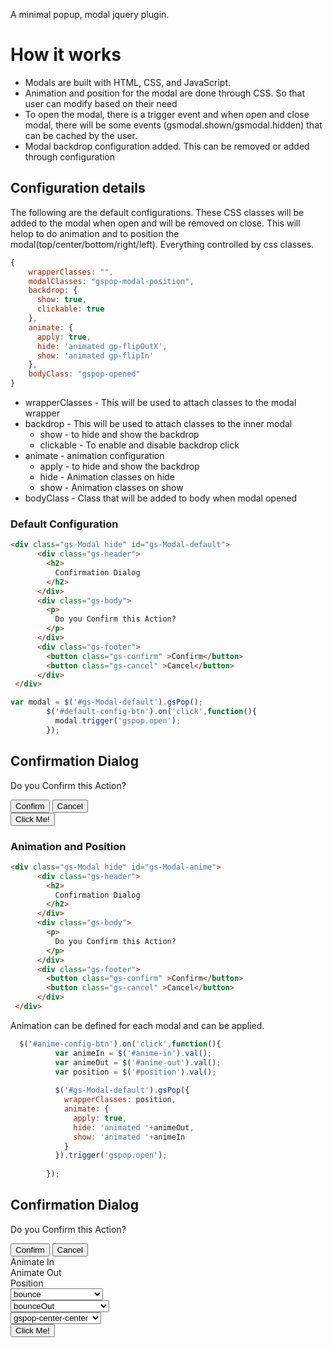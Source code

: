 A minimal popup, modal jquery plugin.

# How it works

*   Modals are built with HTML, CSS, and JavaScript.  
*   Animation and position for the modal are done through CSS. So that user can modify based on their need
*   To open the modal, there is a trigger event and when open and close modal, there will be some events (gsmodal.shown/gsmodal.hidden) that can be cached by the user.
*   Modal backdrop configuration added. This can be removed or added through configuration


## Configuration details
The following are the default configurations. These CSS classes will be added to the modal when open and will be removed on close. 
This will helop to do animation and to position the modal(top/center/bottom/right/left). Everything controlled by css classes.

```js
{   
    wrapperClasses: "",
    modalClasses: "gspop-modal-position",
    backdrop: {
      show: true,
      clickable: true
    },
    animate: {
      apply: true,
      hide: 'animated gp-flipOutX',
      show: 'animated gp-flipIn'
    },
    bodyClass: "gspop-opened"
}
```
- wrapperClasses - This will be used to attach classes to the modal wrapper
- backdrop    - This will be used to attach classes to the inner modal
  - show      - to hide and show the backdrop
  - clickable - To enable and disable backdrop click
- animate     - animation configuration
  - apply     - to hide and show the backdrop
  - hide      - Animation classes on hide
  - show      - Animation classes on show
- bodyClass   - Class that will be added to body when modal opened


### Default Configuration

```html
<div class="gs-Modal hide" id="gs-Modal-default">
      <div class="gs-header">
        <h2>
          Confirmation Dialog
        </h2>
      </div>
      <div class="gs-body">
        <p>
          Do you Confirm this Action?
        </p>
      </div>
      <div class="gs-footer">
        <button class="gs-confirm" >Confirm</button>
        <button class="gs-cancel" >Cancel</button>
      </div>
 </div>
```
```js
var modal = $('#gs-Modal-default').gsPop();
        $('#default-config-btn').on('click',function(){
          modal.trigger('gspop.open');
        });
```
<div class="gs-Modal hide" id="gs-Modal-default">
      <div class="gs-header">
        <h2>
          Confirmation Dialog
        </h2>
      </div>
      <div class="gs-body">
        <p>
          Do you Confirm this Action?
        </p>
      </div>
      <div class="gs-footer">
        <button class="gs-confirm" >Confirm</button>
        <button class="gs-cancel" >Cancel</button>
      </div>
 </div>

<button class="ui secondary button" id="default-config-btn">
  Click Me!
</button>

### Animation and Position

```html
<div class="gs-Modal hide" id="gs-Modal-anime">
      <div class="gs-header">
        <h2>
          Confirmation Dialog
        </h2>
      </div>
      <div class="gs-body">
        <p>
          Do you Confirm this Action?
        </p>
      </div>
      <div class="gs-footer">
        <button class="gs-confirm" >Confirm</button>
        <button class="gs-cancel" >Cancel</button>
      </div>
 </div>
```
Animation can be defined for each modal and can be applied.
```js
  $('#anime-config-btn').on('click',function(){
          var animeIn = $('#anime-in').val();
          var animeOut = $('#anime-out').val();
          var position = $('#position').val();
          
          $('#gs-Modal-default').gsPop({
            wrapperClasses: position,
            animate: {
              apply: true,
              hide: 'animated '+animeOut,
              show: 'animated '+animeIn
            }
          }).trigger('gspop.open');
         
        });
```
<div class="gs-Modal hide" id="gs-Modal-anime">
      <div class="gs-header">
        <h2>
          Confirmation Dialog
        </h2>
      </div>
      <div class="gs-body">
        <p>
          Do you Confirm this Action?
        </p>
      </div>
      <div class="gs-footer">
        <button class="gs-confirm" >Confirm</button>
        <button class="gs-cancel" >Cancel</button>
      </div>
 </div>
  <div class="container">

<div class="row"><div  class="col-3">Animate In</div>  <div  class="col-3">Animate Out</div>  <div  class="col-3">Position</div>  </div>
      <div class="row">
        <div class="col-3">
          <select class="ui dropdown" id="anime-in">
            <optgroup label="Attention Seekers">
              <option value="bounce">bounce</option>
              <option value="flash">flash</option>
              <option value="pulse">pulse</option>
              <option value="rubberBand">rubberBand</option>
              <option value="shake">shake</option>
              <option value="swing">swing</option>
              <option value="tada">tada</option>
              <option value="wobble">wobble</option>
              <option value="jello">jello</option>
              <option value="heartBeat">heartBeat</option>
            </optgroup>
            <optgroup label="Bouncing Entrances">
              <option value="bounceIn">bounceIn</option>
              <option value="bounceInDown">bounceInDown</option>
              <option value="bounceInLeft">bounceInLeft</option>
              <option value="bounceInRight">bounceInRight</option>
              <option value="bounceInUp">bounceInUp</option>
            </optgroup>
            <optgroup label="Fading Entrances">
              <option value="fadeIn">fadeIn</option>
              <option value="fadeInDown">fadeInDown</option>
              <option value="fadeInDownBig">fadeInDownBig</option>
              <option value="fadeInLeft">fadeInLeft</option>
              <option value="fadeInLeftBig">fadeInLeftBig</option>
              <option value="fadeInRight">fadeInRight</option>
              <option value="fadeInRightBig">fadeInRightBig</option>
              <option value="fadeInUp">fadeInUp</option>
              <option value="fadeInUpBig">fadeInUpBig</option>
            </optgroup>
            <optgroup label="Flippers">
              <option value="flip">flip</option>
              <option value="flipInX">flipInX</option>
              <option value="flipInY">flipInY</option>
            </optgroup>
            <optgroup label="Lightspeed">
              <option value="lightSpeedIn">lightSpeedIn</option>
            </optgroup>
            <optgroup label="Rotating Entrances">
              <option value="rotateIn">rotateIn</option>
              <option value="rotateInDownLeft">rotateInDownLeft</option>
              <option value="rotateInDownRight">rotateInDownRight</option>
              <option value="rotateInUpLeft">rotateInUpLeft</option>
              <option value="rotateInUpRight">rotateInUpRight</option>
            </optgroup>
            <optgroup label="Sliding Entrances">
              <option value="slideInUp">slideInUp</option>
              <option value="slideInDown">slideInDown</option>
              <option value="slideInLeft">slideInLeft</option>
              <option value="slideInRight">slideInRight</option>
            </optgroup>         
            <optgroup label="Zoom Entrances">
              <option value="zoomIn">zoomIn</option>
              <option value="zoomInDown">zoomInDown</option>
              <option value="zoomInLeft">zoomInLeft</option>
              <option value="zoomInRight">zoomInRight</option>
              <option value="zoomInUp">zoomInUp</option>
            </optgroup>  
            <optgroup label="Specials">
              <option value="jackInTheBox">jackInTheBox</option>
              <option value="rollOut">rollOut</option>
            </optgroup>
      </select>
        </div>
        <div class="col-3">
          <select class="ui dropdown"  id="anime-out">
                <optgroup label="Bouncing Exits">
                  <option value="bounceOut">bounceOut</option>
                  <option value="bounceOutDown">bounceOutDown</option>
                  <option value="bounceOutLeft">bounceOutLeft</option>
                  <option value="bounceOutRight">bounceOutRight</option>
                  <option value="bounceOutUp">bounceOutUp</option>
                </optgroup>
                <optgroup label="Fading Exits">
                  <option value="fadeOut">fadeOut</option>
                  <option value="fadeOutDown">fadeOutDown</option>
                  <option value="fadeOutDownBig">fadeOutDownBig</option>
                  <option value="fadeOutLeft">fadeOutLeft</option>
                  <option value="fadeOutLeftBig">fadeOutLeftBig</option>
                  <option value="fadeOutRight">fadeOutRight</option>
                  <option value="fadeOutRightBig">fadeOutRightBig</option>
                  <option value="fadeOutUp">fadeOutUp</option>
                  <option value="fadeOutUpBig">fadeOutUpBig</option>
                </optgroup>
                <optgroup label="Lightspeed">
                  <option value="lightSpeedOut">lightSpeedOut</option>
                </optgroup>
                <optgroup label="Rotating Entrances">
                  <option value="rotateInUpLeft">rotateInUpLeft</option>
                  <option value="rotateInUpRight">rotateInUpRight</option>
                </optgroup>
                <optgroup label="Rotating Exits">
                  <option value="rotateOut">rotateOut</option>
                  <option value="rotateOutDownLeft">rotateOutDownLeft</option>
                  <option value="rotateOutDownRight">rotateOutDownRight</option>
                  <option value="rotateOutUpLeft">rotateOutUpLeft</option>
                  <option value="rotateOutUpRight">rotateOutUpRight</option>
                </optgroup>
                <optgroup label="Sliding Exits">
                  <option value="slideOutUp">slideOutUp</option>
                  <option value="slideOutDown">slideOutDown</option>
                  <option value="slideOutLeft">slideOutLeft</option>
                  <option value="slideOutRight">slideOutRight</option>
                </optgroup>
                <optgroup label="Zoom Exits">
                  <option value="zoomOut">zoomOut</option>
                  <option value="zoomOutDown">zoomOutDown</option>
                  <option value="zoomOutLeft">zoomOutLeft</option>
                  <option value="zoomOutRight">zoomOutRight</option>
                  <option value="zoomOutUp">zoomOutUp</option>
                </optgroup>
                <optgroup label="Specials">
                  <option value="hinge">hinge</option>
                  <option value="rollOut">rollOut</option>
                </optgroup>
          </select>
        </div>
        <div class="col-3">
          <select class="ui dropdown" id="position">
            <option value="gspop-center-center">gspop-center-center</option>
            <option value="gspop-top-center">gspop-top-center</option>
            <option value="gspop-top-left">gspop-top-left</option>
            <option value="gspop-top-right">gspop-top-right</option>
            <option value="gspop-right-center">gspop-right-center</option>
            <option value="gspop-right-bottom">gspop-right-bottom</option>
            <option value="gspop-bottom-center">gspop-bottom-center</option>
            <option value="gspop-bottom-left">gspop-bottom-left</option>
          </select>
        </div>
        <div class="col-3">
          <button id="anime-config-btn">
            Click Me!
          </button>
        </div>
      </div>
    </div>